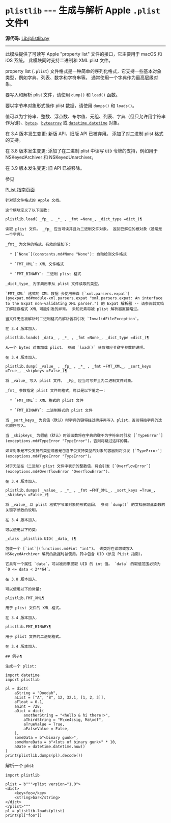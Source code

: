 # `plistlib` \--- 生成与解析 Apple `.plist` 文件¶

**源代码:** [Lib/plistlib.py](https://github.com/python/cpython/tree/3.12/Lib/plistlib.py)

* * *

此模块提供了可读写 Apple "property list" 文件的接口，它主要用于 macOS 和 iOS 系统。 此模块同时支持二进制和 XML plist 文件。

property list (`.plist`) 文件格式是一种简单的序列化格式，它支持一些基本对象类型，例如字典、列表、数字和字符串等。 通常使用一个字典作为最高层级对象。

要写入和解析 plist 文件，请使用 `dump()` 和 `load()` 函数。

要以字节串对象形式操作 plist 数据，请使用 `dumps()` 和 `loads()`。

值可以为字符串、整数、浮点数、布尔值、元组、列表、字典（但只允许用字符串作为键）、[`bytes`](stdtypes.md#bytes "bytes")、[`bytearray`](stdtypes.md#bytearray "bytearray") 或 [`datetime.datetime`](3.标准库/datetime.md#datetime.datetime "datetime.datetime") 对象。

在 3.4 版本发生变更: 新版 API，旧版 API 已被弃用。 添加了对二进制 plist 格式的支持。

在 3.8 版本发生变更: 添加了在二进制 plist 中读写 `UID` 令牌的支持，例如用于 NSKeyedArchiver 和 NSKeyedUnarchiver。

在 3.9 版本发生变更: 旧 API 已被移除。

参见

[PList 指南页面](https://developer.apple.com/library/archive/documentation/Cocoa/Conceptual/PropertyLists/)

    

~~~
针对该文件格式的 Apple 文档。

这个模块定义了以下函数：

plistlib.load( _fp_ , _*_ , _fmt =None_, _dict_type =dict_)¶
~~~
    

~~~
读取 plist 文件。 _fp_ 应当可读并且为二进制文件对象。 返回已解包的根对象（通常是一个字典）。

_fmt_ 为文件的格式，有效的值如下:

  * [`None`](constants.md#None "None"): 自动检测文件格式

  * `FMT_XML`: XML 文件格式

  * `FMT_BINARY`: 二进制 plist 格式

_dict_type_ 为字典用来从 plist 文件读取的类型。

`FMT_XML` 格式的 XML 数据 会使用来自 [`xml.parsers.expat`](pyexpat.md#module-xml.parsers.expat "xml.parsers.expat: An interface to the Expat non-validating XML parser.") 的 Expat 解析器 -- 请参阅其文档了解错误格式 XML 可能引发的异常。 未知元素将被 plist 解析器直接略过。

当文件无法被解析时二进制格式的解析器将引发 `InvalidFileException`。

在 3.4 版本加入.

plistlib.loads( _data_ , _*_ , _fmt =None_, _dict_type =dict_)¶
~~~
    

~~~
从一个 bytes 对象加载 plist。 参阅 `load()` 获取相应关键字参数的说明。

在 3.4 版本加入.

plistlib.dump( _value_ , _fp_ , _*_ , _fmt =FMT_XML_, _sort_keys =True_, _skipkeys =False_)¶
~~~
    

~~~
将 _value_ 写入 plist 文件。 _Fp_ 应当可写并且为二进制文件对象。

_fmt_ 参数指定 plist 文件的格式，可以是以下值之一:

  * `FMT_XML`: XML 格式的 plist 文件

  * `FMT_BINARY`: 二进制格式的 plist 文件

当 _sort_keys_ 为真值（默认）时字典的键将经过排序再写入 plist，否则将按字典的迭代顺序写入。

当 _skipkeys_ 为假值（默认）时该函数将在字典的键不为字符串时引发 [`TypeError`](exceptions.md#TypeError "TypeError")，否则将跳过这样的键。

如果对象是不受支持的类型或者是包含不受支持类型的对象的容器则将引发 [`TypeError`](exceptions.md#TypeError "TypeError")。

对于无法在（二进制）plist 文件中表示的整数值，将会引发 [`OverflowError`](exceptions.md#OverflowError "OverflowError")。

在 3.4 版本加入.

plistlib.dumps( _value_ , _*_ , _fmt =FMT_XML_, _sort_keys =True_, _skipkeys =False_)¶
~~~
    

~~~
将 _value_ 以 plist 格式字节串对象的形式返回。 参阅 `dump()` 的文档获取此函数的关键字参数的说明。

在 3.4 版本加入.

可以使用以下的类:

_class _plistlib.UID( _data_ )¶
~~~
    

~~~
包装一个 [`int`](functions.md#int "int")。 该类将在读取或写入 NSKeyedArchiver 编码的数据时被使用，其中包含 UID（参见 PList 指南）。

它具有一个属性 `data`，可以被用来提取 UID 的 int 值。 `data` 的取值范围必须为 `0 <= data < 2**64`。

在 3.8 版本加入.

可以使用以下的常量:

plistlib.FMT_XML¶
~~~
    

~~~
用于 plist 文件的 XML 格式。

在 3.4 版本加入.

plistlib.FMT_BINARY¶
~~~
    

~~~
用于 plist 文件的二进制格式。

在 3.4 版本加入.

## 例子¶

生成一个 plist:
~~~
    
    
~~~
import datetime
import plistlib

pl = dict(
    aString = "Doodah",
    aList = ["A", "B", 12, 32.1, [1, 2, 3]],
    aFloat = 0.1,
    anInt = 728,
    aDict = dict(
        anotherString = "<hello & hi there!>",
        aThirdString = "M\xe4ssig, Ma\xdf",
        aTrueValue = True,
        aFalseValue = False,
    ),
    someData = b"<binary gunk>",
    someMoreData = b"<lots of binary gunk>" * 10,
    aDate = datetime.datetime.now()
)
print(plistlib.dumps(pl).decode())
~~~

解析一个 plist:

    
    
~~~
import plistlib

plist = b"""<plist version="1.0">
<dict>
    <key>foo</key>
    <string>bar</string>
</dict>
</plist>"""
pl = plistlib.loads(plist)
print(pl["foo"])
~~~

